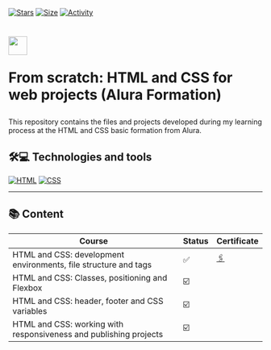 [![Stars](https://img.shields.io/github/stars/maluojuara/data_science_bootcamp_santander_dio?color=ffff00&label=Stars&logo=Stars&style=?style=flat)](https://github.com/maluojuara/data_science_bootcamp_santander_dio)
[![Size](https://img.shields.io/github/repo-size/maluojuara/data_science_bootcamp_santander_dio?color=blue&label=Size&logo=Size&style=?style=flat)](https://github.com/maluojuara/data_science_bootcamp_santander_dio)
[![Activity](https://img.shields.io/github/last-commit/maluojuara/data_science_bootcamp_santander_dio?color=red&label=Last%20Commit&style=flat)](https://github.com/maluojuara/data_science_bootcamp_santander_dio)


<h1>
    <a href="https://cursos.alura.com.br/formacao-html-css">
      <img align="center" width="37px" src="https://yt3.googleusercontent.com/cGRoOhqP2VocjNL_Mo8YtfNP-ovm7aqRg1z-RmNUdLkgmHZG4LXgk9AuIT_pKsies9AoYfj-PA=s900-c-k-c0x00ffffff-no-rj"></a>
    
  <span> From scratch: HTML and CSS for web projects (Alura Formation) </span>
</h1>

This repository contains the files and projects developed during my learning process at the HTML and CSS basic formation from Alura.

## 🛠️💻  Technologies and tools

[![HTML](https://img.shields.io/badge/HTML5-E34F26?style=for-the-badge&logo=html5&logoColor=white)](https://www.w3schools.com/html/html_intro.asp)
[![CSS](https://img.shields.io/badge/CSS3-1572B6?style=for-the-badge&logo=css3&logoColor=white)](https://www.w3schools.com/css/default.asp)


***

## 📚  Content  

<div align="left">

| Course                                                            | Status | Certificate                                          |
| ----------------------------------------------------------------- | ------- | --------------------------------------------------- | 
| HTML and CSS: development environments, file structure and tags   |✅      | [🖇️](https://cursos.alura.com.br/certificate/maluojuara/html-css-ambiente-arquivos-tags) |
| HTML and CSS: Classes, positioning and Flexbox                    |☑️      | []()  | 
| HTML and CSS: header, footer and CSS variables                    |☑️      | []()  | 
| HTML and CSS: working with responsiveness and publishing projects |☑️      | []()  | 


</div>
